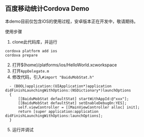 ## 百度移动统计Cordova Demo
本demo目前仅包含iOS的使用过程，安卓版本正在开发中，敬请期待。

使用步骤

1. clone此代码库，并运行

  ```
  cordova platform add ios
  cordova prepare
  ```  
2. 打开$(home)/platforms/ios/HelloWorld.xcworkspace
3. 打开`AppDelegate.m`
4. 修改代码，引入`#import "BaiduMobStat.h"`

  ```objc 
    - (BOOL)application:(UIApplication*)application didFinishLaunchingWithOptions:(NSDictionary*)launchOptions
    {
        [[BaiduMobStat defaultStat] startWithAppId:@"xxx"];
        [[BaiduMobStat defaultStat] setEnableDebugOn:YES];
        self.viewController = [[MainViewController alloc] init];
        return [super application:application didFinishLaunchingWithOptions:launchOptions];
    }

  ```
5. 运行并调试
